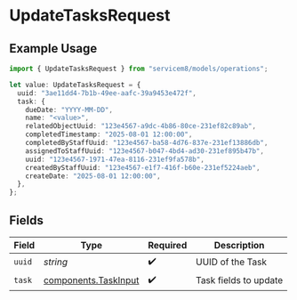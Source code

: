 # UpdateTasksRequest

## Example Usage

```typescript
import { UpdateTasksRequest } from "servicem8/models/operations";

let value: UpdateTasksRequest = {
  uuid: "3ae11dd4-7b1b-49ee-aafc-39a9453e472f",
  task: {
    dueDate: "YYYY-MM-DD",
    name: "<value>",
    relatedObjectUuid: "123e4567-a9dc-4b86-80ce-231ef82c89ab",
    completedTimestamp: "2025-08-01 12:00:00",
    completedByStaffUuid: "123e4567-ba58-4d76-837e-231ef13886db",
    assignedToStaffUuid: "123e4567-b047-4bd4-ad30-231ef895b47b",
    uuid: "123e4567-1971-47ea-8116-231ef9fa578b",
    createdByStaffUuid: "123e4567-e1f7-416f-b60e-231ef5224aeb",
    createDate: "2025-08-01 12:00:00",
  },
};
```

## Fields

| Field                                                        | Type                                                         | Required                                                     | Description                                                  |
| ------------------------------------------------------------ | ------------------------------------------------------------ | ------------------------------------------------------------ | ------------------------------------------------------------ |
| `uuid`                                                       | *string*                                                     | :heavy_check_mark:                                           | UUID of the Task                                             |
| `task`                                                       | [components.TaskInput](../../models/components/taskinput.md) | :heavy_check_mark:                                           | Task fields to update                                        |